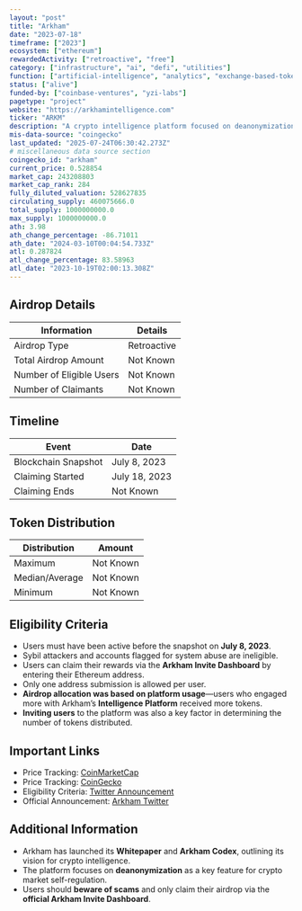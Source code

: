 ```yaml
---
layout: "post"
title: "Arkham"
date: "2023-07-18"
timeframe: ["2023"]
ecosystem: ["ethereum"]
rewardedActivity: ["retroactive", "free"]
category: ["infrastructure", "ai", "defi", "utilities"]
function: ["artificial-intelligence", "analytics", "exchange-based-tokens", "perpetuals", "derivatives", "cex-token"]
status: ["alive"]
funded-by: ["coinbase-ventures", "yzi-labs"]
pagetype: "project"
website: "https://arkhamintelligence.com"
ticker: "ARKM"
description: "A crypto intelligence platform focused on deanonymization and self-regulation of the crypto economy."
mis-data-source: "coingecko"
last_updated: "2025-07-24T06:30:42.273Z"
# miscellaneous data source section
coingecko_id: "arkham"
current_price: 0.528854
market_cap: 243208803
market_cap_rank: 284
fully_diluted_valuation: 528627835
circulating_supply: 460075666.0
total_supply: 1000000000.0
max_supply: 1000000000.0
ath: 3.98
ath_change_percentage: -86.71011
ath_date: "2024-03-10T00:04:54.733Z"
atl: 0.287824
atl_change_percentage: 83.58963
atl_date: "2023-10-19T02:00:13.308Z"
---
```


## Airdrop Details

| Information              | Details     |
| ------------------------ | ----------- |
| Airdrop Type             | Retroactive |
| Total Airdrop Amount     | Not Known   |
| Number of Eligible Users | Not Known   |
| Number of Claimants      | Not Known   |

## Timeline

| Event               | Date          |
| ------------------- | ------------- |
| Blockchain Snapshot | July 8, 2023  |
| Claiming Started    | July 18, 2023 |
| Claiming Ends       | Not Known     |

## Token Distribution

| Distribution   | Amount    |
| -------------- | --------- |
| Maximum        | Not Known |
| Median/Average | Not Known |
| Minimum        | Not Known |

## Eligibility Criteria

- Users must have been active before the snapshot on **July 8, 2023**.
- Sybil attackers and accounts flagged for system abuse are ineligible.
- Users can claim their rewards via the **Arkham Invite Dashboard** by entering their Ethereum address.
- Only one address submission is allowed per user.
- **Airdrop allocation was based on platform usage**—users who engaged more with Arkham’s **Intelligence Platform** received more tokens.
- **Inviting users** to the platform was also a key factor in determining the number of tokens distributed.

## Important Links

- Price Tracking: [CoinMarketCap](https://coinmarketcap.com/currencies/arkham)
- Price Tracking: [CoinGecko](https://www.coingecko.com/en/coins/arkham)
- Eligibility Criteria: [Twitter Announcement](https://x.com/arkham/status/1678422907821887488)
- Official Announcement: [Arkham Twitter](https://x.com/arkhamintel)

## Additional Information

- Arkham has launched its **Whitepaper** and **Arkham Codex**, outlining its vision for crypto intelligence.
- The platform focuses on **deanonymization** as a key feature for crypto market self-regulation.
- Users should **beware of scams** and only claim their airdrop via the **official Arkham Invite Dashboard**.